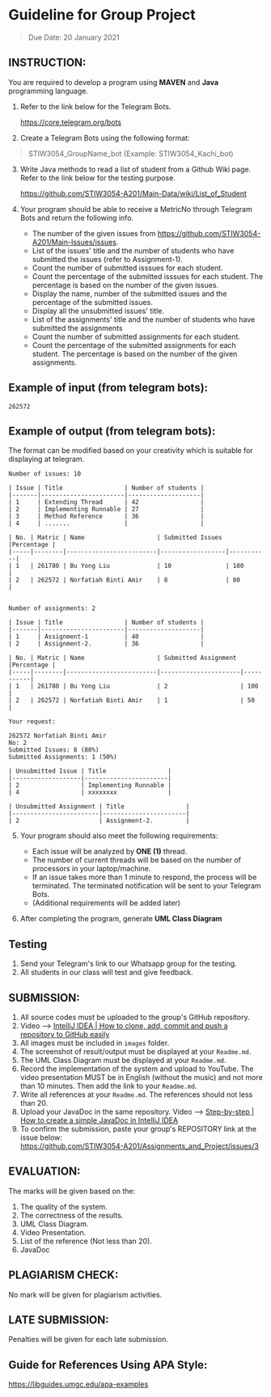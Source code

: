 # Guideline for Group Project
>Due Date: 20 January 2021

## INSTRUCTION:

You are required to develop a program using __MAVEN__ and __Java__ programming language. 

1. Refer to the link below for the Telegram Bots.  

   https://core.telegram.org/bots


2. Create a Telegram Bots using the following format:
>STIW3054_GroupName_bot (Example: STIW3054_Kachi_bot)


3. Write Java methods to read a list of student from a Github Wiki page. Refer to the link below for the testing purpose.

   https://github.com/STIW3054-A201/Main-Data/wiki/List_of_Student
 

4. Your program should be able to receive a MetricNo through Telegram Bots and return the following info.
   * The number of the given issues from https://github.com/STIW3054-A201/Main-Issues/issues.
   * List of the issues' title and the number of students who have submitted the issues (refer to Assignment-1).
   * Count the number of submitted isssues for each student.
   * Count the percentage of the submitted isssues for each student. The percentage is based on the number of the given issues.
   * Display the name, number of the submitted issues and the percentage of the submitted issues.
   * Display all the unsubmitted issues' title.
   * List of the assignments' title and the number of students who have submitted the assignments
   * Count the number of submitted assignments for each student.
   * Count the percentage of the submitted assignments for each student. The percentage is based on the number of the given assignments.
   

## Example of input (from telegram bots):
```
262572
```

## Example of output (from telegram bots):

The format can be modified based on your creativity which is suitable for displaying at telegram.
```
Number of issues: 10

| Issue | Title                 | Number of students |
|-------|-----------------------|--------------------|
| 1     | Extending Thread      | 42                 | 
| 2     | Implementing Runnable | 27                 | 
| 3     | Method Reference      | 36                 | 
| 4     | .......               |                    | 

| No. | Matric | Name                    | Submitted Issues |Percentage |
|-----|--------|-------------------------|------------------|-----------|
| 1   | 261780 | Bu Yong Liu             | 10               | 100       |
| 2   | 262572 | Norfatiah Binti Amir    | 8                | 80        |


Number of assignments: 2

| Issue | Title                 | Number of students |
|-------|-----------------------|--------------------|
| 1     | Assignment-1          | 40                 | 
| 2     | Assignment-2.         | 36                 | 

| No. | Matric | Name                    | Submitted Assignment |Percentage |
|-----|--------|-------------------------|----------------------|-----------|
| 1   | 261780 | Bu Yong Liu             | 2                    | 100       |
| 2   | 262572 | Norfatiah Binti Amir    | 1                    | 50        |

Your request:

262572 Norfatiah Binti Amir
No: 2
Submitted Issues: 8 (80%)
Submitted Assignments: 1 (50%)

| Unsubmitted Issue | Title                 | 
|-------------------|-----------------------|
| 2                 | Implementing Runnable |
| 4                 | xxxxxxxx              |

| Unsubmitted Assignment | Title                 | 
|------------------------|-----------------------|
| 2                      | Assignment-2.         |

```
   
5. Your program should also meet the following requirements:
   * Each issue will be analyzed by __ONE (1)__ thread.
   * The number of current threads will be based on the number of processors in your laptop/machine.
   * If an issue takes more than 1 minute to respond, the process will be terminated. The terminated notification will be sent to your Telegram Bots.
   * (Additional requirements will be added later)

6. After completing the program, generate __UML Class Diagram__


## Testing
1. Send your Telegram's link to our Whatsapp group for the testing.
2. All students in our class will test and give feedback.


## SUBMISSION:

1. All source codes must be uploaded to the group's GitHub repository.
1. Video --> [IntelliJ IDEA | How to clone, add, commit and push a repository to GitHub easily](https://youtu.be/RXV3Yusr0SI)
1. All images must be included in `images` folder.
1. The screenshot of result/output must be displayed at your `Readme.md`.
1. The UML Class Diagram must be displayed at your `Readme.md`.
1. Record the implementation of the system and upload to YouTube. The video presentation MUST be in English (without the music) and not more than 10 minutes.  Then add the link to your `Readme.md`.
1. Write all references at your `Readme.md`. The references should not less than 20.
1. Upload your JavaDoc in the same repository. Video --> [Step-by-step | How to create a simple JavaDoc in IntelliJ IDEA](https://youtu.be/fAQB556HtiI)
1. To confirm the submission, paste your group's REPOSITORY link at the issue below:    
   https://github.com/STIW3054-A201/Assignments_and_Project/issues/3


## EVALUATION:

The marks will be given based on the:
1. The quality of the system.
2. The correctness of the results.
3. UML Class Diagram.
4. Video Presentation.
5. List of the reference (Not less than 20).
6. JavaDoc

## PLAGIARISM CHECK:

No mark will be given for plagiarism activities.


## LATE SUBMISSION:

Penalties will be given for each late submission.


## Guide for References Using APA Style:

https://libguides.umgc.edu/apa-examples
